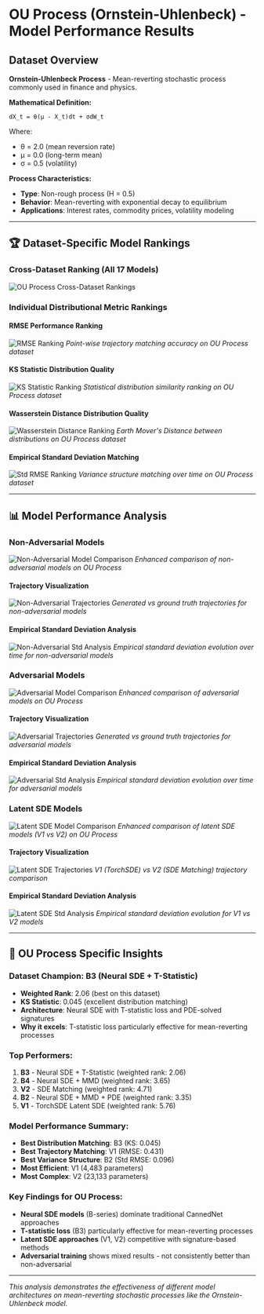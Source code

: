 # OU Process (Ornstein-Uhlenbeck) - Model Performance Results

## Dataset Overview
**Ornstein-Uhlenbeck Process** - Mean-reverting stochastic process commonly used in finance and physics.

**Mathematical Definition:**
```
dX_t = θ(μ - X_t)dt + σdW_t
```
Where:
- θ = 2.0 (mean reversion rate)
- μ = 0.0 (long-term mean)  
- σ = 0.5 (volatility)

**Process Characteristics:**
- **Type**: Non-rough process (H = 0.5)
- **Behavior**: Mean-reverting with exponential decay to equilibrium
- **Applications**: Interest rates, commodity prices, volatility modeling

---

## 🏆 Dataset-Specific Model Rankings

### Cross-Dataset Ranking (All 17 Models)
![OU Process Cross-Dataset Rankings](results/cross_dataset_analysis/individual_dataset_rankings/ou_process_rmse_ranking.png)

### Individual Distributional Metric Rankings

#### RMSE Performance Ranking
![RMSE Ranking](results/cross_dataset_analysis/individual_dataset_rankings/ou_process_rmse_ranking.png)
*Point-wise trajectory matching accuracy on OU Process dataset*

#### KS Statistic Distribution Quality  
![KS Statistic Ranking](results/cross_dataset_analysis/individual_dataset_rankings/ou_process_ks_statistic_ranking.png)
*Statistical distribution similarity ranking on OU Process dataset*

#### Wasserstein Distance Distribution Quality
![Wasserstein Distance Ranking](results/cross_dataset_analysis/individual_dataset_rankings/ou_process_wasserstein_distance_ranking.png)
*Earth Mover's Distance between distributions on OU Process dataset*

#### Empirical Standard Deviation Matching
![Std RMSE Ranking](results/cross_dataset_analysis/individual_dataset_rankings/ou_process_std_rmse_ranking.png)
*Variance structure matching over time on OU Process dataset*

---

## 📊 Model Performance Analysis

### Non-Adversarial Models
![Non-Adversarial Model Comparison](results/ou_process/evaluation/enhanced_model_comparison.png)
*Enhanced comparison of non-adversarial models on OU Process*

#### Trajectory Visualization
![Non-Adversarial Trajectories](results/ou_process/evaluation/ultra_clear_trajectory_visualization.png)
*Generated vs ground truth trajectories for non-adversarial models*

#### Empirical Standard Deviation Analysis
![Non-Adversarial Std Analysis](results/ou_process/evaluation/empirical_std_analysis.png)
*Empirical standard deviation evolution over time for non-adversarial models*

### Adversarial Models
![Adversarial Model Comparison](results/ou_process_adversarial/evaluation/enhanced_model_comparison.png)
*Enhanced comparison of adversarial models on OU Process*

#### Trajectory Visualization
![Adversarial Trajectories](results/ou_process_adversarial/evaluation/ultra_clear_trajectory_visualization.png)
*Generated vs ground truth trajectories for adversarial models*

#### Empirical Standard Deviation Analysis
![Adversarial Std Analysis](results/ou_process_adversarial/evaluation/empirical_std_analysis.png)
*Empirical standard deviation evolution over time for adversarial models*

### Latent SDE Models
![Latent SDE Model Comparison](results/ou_process_latent_sde/evaluation/enhanced_model_comparison.png)
*Enhanced comparison of latent SDE models (V1 vs V2) on OU Process*

#### Trajectory Visualization
![Latent SDE Trajectories](results/ou_process_latent_sde/evaluation/ultra_clear_trajectory_visualization.png)
*V1 (TorchSDE) vs V2 (SDE Matching) trajectory comparison*

#### Empirical Standard Deviation Analysis
![Latent SDE Std Analysis](results/ou_process_latent_sde/evaluation/empirical_std_analysis.png)
*Empirical standard deviation evolution for V1 vs V2 models*

---

## 🎯 OU Process Specific Insights

### Dataset Champion: **B3 (Neural SDE + T-Statistic)**
- **Weighted Rank**: 2.06 (best on this dataset)
- **KS Statistic**: 0.045 (excellent distribution matching)
- **Architecture**: Neural SDE with T-statistic loss and PDE-solved signatures
- **Why it excels**: T-statistic loss particularly effective for mean-reverting processes

### Top Performers:
1. **B3** - Neural SDE + T-Statistic (weighted rank: 2.06)
2. **B4** - Neural SDE + MMD (weighted rank: 3.65)
3. **V2** - SDE Matching (weighted rank: 4.71)
4. **B2** - Neural SDE + MMD + PDE (weighted rank: 3.35)
5. **V1** - TorchSDE Latent SDE (weighted rank: 5.76)

### Model Performance Summary:
- **Best Distribution Matching**: B3 (KS: 0.045)
- **Best Trajectory Matching**: V1 (RMSE: 0.431)
- **Best Variance Structure**: B2 (Std RMSE: 0.096)
- **Most Efficient**: V1 (4,483 parameters)
- **Most Complex**: V2 (23,133 parameters)

### Key Findings for OU Process:
- **Neural SDE models** (B-series) dominate traditional CannedNet approaches
- **T-statistic loss** (B3) particularly effective for mean-reverting processes
- **Latent SDE approaches** (V1, V2) competitive with signature-based methods
- **Adversarial training** shows mixed results - not consistently better than non-adversarial

---

*This analysis demonstrates the effectiveness of different model architectures on mean-reverting stochastic processes like the Ornstein-Uhlenbeck model.*
